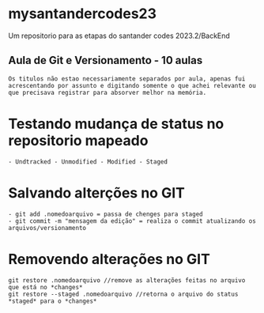 # mysantandercodes23
Um repositorio para as etapas do santander codes 2023.2/BackEnd

## Aula de Git e Versionamento - 10 aulas
    Os titulos não estao necessariamente separados por aula, apenas fui acrescentando por assunto e digitando somente o que achei relevante ou que precisava registrar para absorver melhor na memória. 

# Testando mudança de status no repositorio mapeado
    - Undtracked - Unmodified - Modified - Staged 

# Salvando alterções no GIT
    - git add .nomedoarquivo = passa de chenges para staged
    - git commit -m "mensagem da edição" = realiza o commit atualizando os arquivos/versionamento

# Removendo alterações no GIT
    git restore .nomedoarquivo //remove as alterações feitas no arquivo que está no *changes*
    git restore --staged .nomedoarquivo //retorna o arquivo do status *staged* para o *changes*

# 